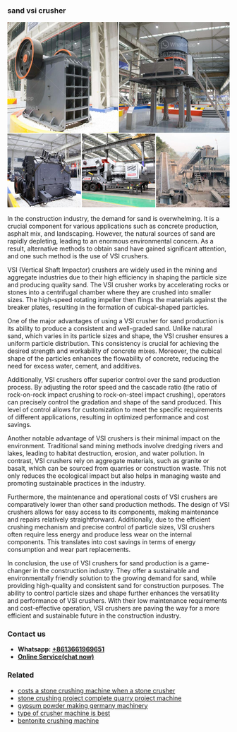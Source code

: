 <h3>sand vsi crusher</h3><img src='1706767166.jpg' alt=''><p>In the construction industry, the demand for sand is overwhelming. It is a crucial component for various applications such as concrete production, asphalt mix, and landscaping. However, the natural sources of sand are rapidly depleting, leading to an enormous environmental concern. As a result, alternative methods to obtain sand have gained significant attention, and one such method is the use of VSI crushers.</p><p>VSI (Vertical Shaft Impactor) crushers are widely used in the mining and aggregate industries due to their high efficiency in shaping the particle size and producing quality sand. The VSI crusher works by accelerating rocks or stones into a centrifugal chamber where they are crushed into smaller sizes. The high-speed rotating impeller then flings the materials against the breaker plates, resulting in the formation of cubical-shaped particles.</p><p>One of the major advantages of using a VSI crusher for sand production is its ability to produce a consistent and well-graded sand. Unlike natural sand, which varies in its particle sizes and shape, the VSI crusher ensures a uniform particle distribution. This consistency is crucial for achieving the desired strength and workability of concrete mixes. Moreover, the cubical shape of the particles enhances the flowability of concrete, reducing the need for excess water, cement, and additives.</p><p>Additionally, VSI crushers offer superior control over the sand production process. By adjusting the rotor speed and the cascade ratio (the ratio of rock-on-rock impact crushing to rock-on-steel impact crushing), operators can precisely control the gradation and shape of the sand produced. This level of control allows for customization to meet the specific requirements of different applications, resulting in optimized performance and cost savings.</p><p>Another notable advantage of VSI crushers is their minimal impact on the environment. Traditional sand mining methods involve dredging rivers and lakes, leading to habitat destruction, erosion, and water pollution. In contrast, VSI crushers rely on aggregate materials, such as granite or basalt, which can be sourced from quarries or construction waste. This not only reduces the ecological impact but also helps in managing waste and promoting sustainable practices in the industry.</p><p>Furthermore, the maintenance and operational costs of VSI crushers are comparatively lower than other sand production methods. The design of VSI crushers allows for easy access to its components, making maintenance and repairs relatively straightforward. Additionally, due to the efficient crushing mechanism and precise control of particle sizes, VSI crushers often require less energy and produce less wear on the internal components. This translates into cost savings in terms of energy consumption and wear part replacements.</p><p>In conclusion, the use of VSI crushers for sand production is a game-changer in the construction industry. They offer a sustainable and environmentally friendly solution to the growing demand for sand, while providing high-quality and consistent sand for construction purposes. The ability to control particle sizes and shape further enhances the versatility and performance of VSI crushers. With their low maintenance requirements and cost-effective operation, VSI crushers are paving the way for a more efficient and sustainable future in the construction industry.</p><h3>Contact us</h3><ul><li><strong>Whatsapp:&nbsp;<a href="https://wa.me/8613661969651">+8613661969651</a></strong></li><li><a href="https://swt.shibang-china.com/?git&amp;zhl&amp;sand vsi crusher"><strong>Online Service(chat now)</strong></a></li></ul><h3>Related</h3><ul><li><a href='costs a stone crushing machine when a stone crusher.md'>costs a stone crushing machine when a stone crusher</a></li><li><a href='stone crushing project complete quarry project machine.md'>stone crushing project complete quarry project machine</a></li><li><a href='gypsum powder making germany machinery.md'>gypsum powder making germany machinery</a></li><li><a href='type of crusher machine is best.md'>type of crusher machine is best</a></li><li><a href='bentonite crushing machine.md'>bentonite crushing machine</a></li></ul>